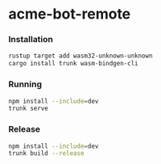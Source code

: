 # acme-bot-remote

### Installation

```bash
rustup target add wasm32-unknown-unknown
cargo install trunk wasm-bindgen-cli
```

### Running

```bash
npm install --include=dev
trunk serve
```

### Release

```bash
npm install --include=dev
trunk build --release
```
